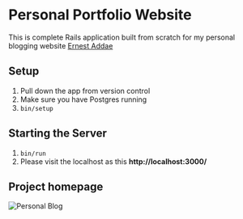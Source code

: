 # Personal Portfolio Website

This is complete Rails application built from scratch for my personal blogging website [Ernest Addae](https://www.earnestaddae.me)

## Setup

1. Pull down the app from version control
2. Make sure you have Postgres running
3. `bin/setup`

## Starting the Server

1. `bin/run`
2. Please visit the localhost as this **http://localhost:3000/**

## Project homepage
![Personal Blog](https://www.dropbox.com/s/qxzy2y6bd3wef1e/blog.png?dl=1)

